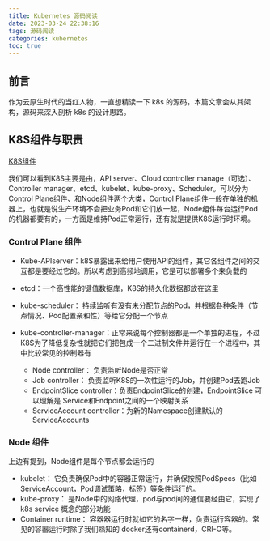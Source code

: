 ```yaml
---
title: Kubernetes 源码阅读
date: 2023-03-24 22:38:16
tags: 源码阅读
categories: kubernetes
toc: true
---
```


## 前言
作为云原生时代的当红人物，一直想精读一下 k8s 的源码，本篇文章会从其架构，源码来深入剖析 k8s 的设计思路。

## K8S组件与职责
[K8S组件](https://d33wubrfki0l68.cloudfront.net/2475489eaf20163ec0f54ddc1d92aa8d4c87c96b/e7c81/images/docs/components-of-kubernetes.svg)

我们可以看到K8S主要是由，API server、Cloud controller manage（可选）、Controller manager、etcd、kubelet、kube-proxy、Scheduler。可以分为Control Plane组件、和Node组件两个大类，Control Plane组件一般在单独的机器上，也就是说生产环境不会把业务Pod和它们放一起，Node组件每台运行Pod的机器都要有的，一方面是维持Pod正常运行，还有就是提供K8S运行时环境。

### Control Plane 组件
- Kube-APIserver：k8S暴露出来给用户使用API的组件，其它各组件之间的交互都是要经过它的。所以考虑到高频地调用，它是可以部署多个来负载的

- etcd：一个高性能的键值数据库，K8S的持久化数据都放在这里

- kube-scheduler： 持续监听有没有未分配节点的Pod，并根据各种条件（节点情况、Pod配置亲和性）等给它分配一个节点

- kube-controller-manager：正常来说每个控制器都是一个单独的进程，不过K8S为了降低复杂性就把它们把包成一个二进制文件并运行在一个进程中，其中比较常见的控制器有
    - Node controller： 负责监听Node是否正常
    - Job controller： 负责监听K8S的一次性运行的Job，并创建Pod去跑Job
    - EndpointSlice controller：负责EndpointSlice的创建，EndpointSlice 可以理解是 Service和Endpoint之间的一个映射关系
    - ServiceAccount controller：为新的Namespace创建默认的 ServiceAccounts

### Node 组件
上边有提到，Node组件是每个节点都会运行的
- kubelet： 它负责确保Pod中的容器正常运行，并确保按照PodSpecs（比如ServiceAccount，Pod调试策略，标签）等条件运行的。
- kube-proxy： 是Node中的网络代理，pod与pod间的通信要经由它，实现了k8s service 概念的部分功能
- Container runtime： 容器器运行时就如它的名字一样，负责运行容器的。常见的容器运行时除了我们熟知的 docker还有containerd，CRI-O等。
